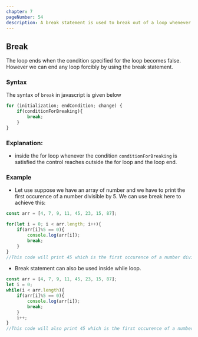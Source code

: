 ```yaml
---
chapter: 7
pageNumber: 54
description: A break statement is used to break out of a loop whenever a specific condition is met.
---
```


## Break

The loop ends when the condition specified for the loop becomes false. However we can end any loop forcibly by using the break statement.

### Syntax

The syntax of `break` in javascript is given below

```javascript
for (initialization; endCondition; change) {
    if(conditionForBreaking){
        break;
    }
}
```

### Explanation:

- inside the for loop whenever the condition `conditionForBreaking` is satisfied the control reaches outside the for loop and the loop end.


### Example

- Let use suppose we have an array of number and we have to print the first occurence of a number divisible by 5. We can use break here to achieve this:

```javascript
const arr = [4, 7, 9, 11, 45, 23, 15, 87];

for(let i = 0; i < arr.length; i++){
    if(arr[i]%5 == 0){
        console.log(arr[i]);
        break;
    }
}
//This code will print 45 which is the first occurence of a number divisible by 5
```
- Break statement can also be used inside while loop.

```javascript
const arr = [4, 7, 9, 11, 45, 23, 15, 87];
let i = 0;
while(i < arr.length){
    if(arr[i]%5 == 0){
        console.log(arr[i]);
        break;
    }
    i++;
}
//This code will also print 45 which is the first occurence of a number divisible by 5
```
